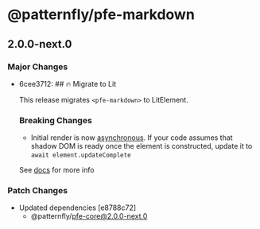 # @patternfly/pfe-markdown

## 2.0.0-next.0
### Major Changes

- 6cee3712: ## 🔥 Migrate to Lit
  
  This release migrates `<pfe-markdown>` to LitElement.
  
  ### Breaking Changes
  - Initial render is now [asynchronous](https://lit.dev/docs/components/lifecycle/#reactive-update-cycle).
    If your code assumes that shadow DOM is ready once the element is constructed, update it to `await element.updateComplete`
  
  
  See [docs](https://patternflyelements.org/components/markdown/) for more info

### Patch Changes

- Updated dependencies [e8788c72]
  - @patternfly/pfe-core@2.0.0-next.0
